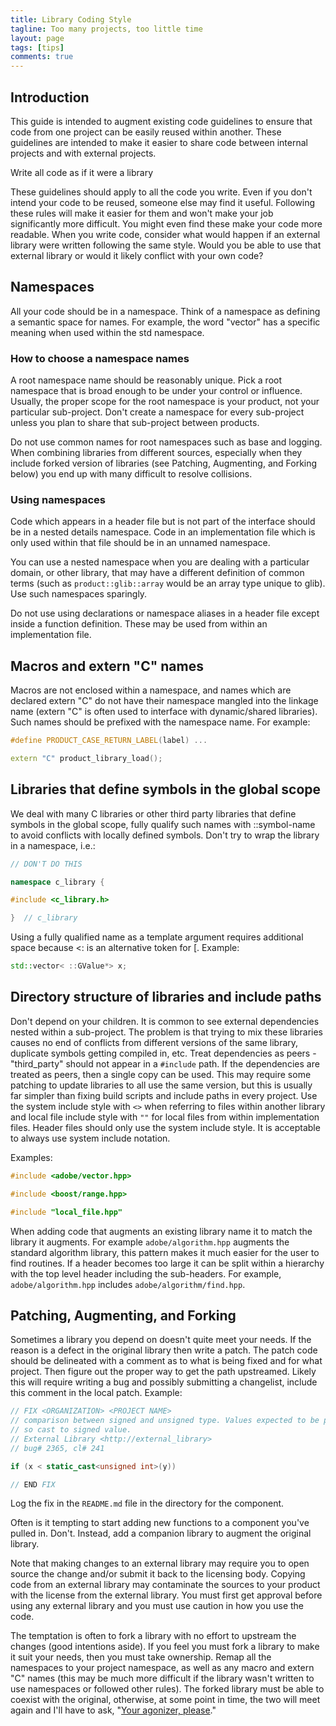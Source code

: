 ```yaml
---
title: Library Coding Style
tagline: Too many projects, too little time
layout: page
tags: [tips]
comments: true
---
```


## Introduction

This guide is intended to augment existing code guidelines to ensure that code from one project can be easily reused within another. These guidelines are intended to make it easier to share code between internal projects and with external projects.

Write all code as if it were a library

These guidelines should apply to all the code you write. Even if you don't intend your code to be reused, someone else may find it useful. Following these rules will make it easier for them and won't make your job significantly more difficult. You might even find these make your code more readable. When you write code, consider what would happen if an external library were written following the same style. Would you be able to use that external library or would it likely conflict with your own code?

## Namespaces

All your code should be in a namespace. Think of a namespace as defining a semantic space for names. For example, the word "vector" has a specific meaning when used within the std namespace.

### How to choose a namespace names

A root namespace name should be reasonably unique. Pick a root namespace that is broad enough to be under your control or influence. Usually, the proper scope for the root namespace is your product, not your particular sub-project. Don't create a namespace for every sub-project unless you plan to share that sub-project between products.

Do not use common names for root namespaces such as base and logging. When combining libraries from different sources, especially when they include forked version of libraries (see Patching, Augmenting, and Forking below) you end up with many difficult to resolve collisions.

### Using namespaces

Code which appears in a header file but is not part of the interface should be in a nested details namespace. Code in an implementation file which is only used within that file should be in an unnamed namespace.

You can use a nested namespace when you are dealing with a particular domain, or other library, that may have a different definition of common terms (such as `product::glib::array` would be an array type unique to glib). Use such namespaces sparingly.

Do not use using declarations or namespace aliases in a header file except inside a function definition. These may be used from within an implementation file.

## Macros and extern "C" names

Macros are not enclosed within a namespace, and names which are declared extern "C" do not have their namespace mangled into the linkage name (extern "C" is often used to interface with dynamic/shared libraries). Such names should be prefixed with the namespace name. For example:

```cpp
#define PRODUCT_CASE_RETURN_LABEL(label) ...

extern "C" product_library_load();
```

## Libraries that define symbols in the global scope

We deal with many C libraries or other third party libraries that define symbols in the global scope, fully qualify such names with ::symbol-name to avoid conflicts with locally defined symbols. Don't try to wrap the library in a namespace, i.e.:

```cpp
// DON'T DO THIS

namespace c_library {

#include <c_library.h>

}  // c_library
```

Using a fully qualified name as a template argument requires additional space because <: is an alternative token for [. Example:

```cpp
std::vector< ::GValue*> x;
```

## Directory structure of libraries and include paths

Don't depend on your children. It is common to see external dependencies nested within a sub-project. The problem is that trying to mix these libraries causes no end of conflicts from different versions of the same library, duplicate symbols getting compiled in, etc. Treat dependencies as peers - "third_party" should not appear in a `#include` path. If the dependencies are treated as peers, then a single copy can be used. This may require some patching to update libraries to all use the same version, but this is usually far simpler than fixing build scripts and include paths in every project. Use the system include style with `<>` when referring to files within another library and local file include style with `""` for local files from within implementation files. Header files should only use the system include style. It is acceptable to always use system include notation.

Examples:

```cpp
#include <adobe/vector.hpp>

#include <boost/range.hpp>

#include "local_file.hpp"
```

When adding code that augments an existing library name it to match the library it augments. For example `adobe/algorithm.hpp` augments the standard algorithm library, this pattern makes it much easier for the user to find routines. If a header becomes too large it can be split within a hierarchy with the top level header including the sub-headers. For example, `adobe/algorithm.hpp` includes `adobe/algorithm/find.hpp`.

## Patching, Augmenting, and Forking

Sometimes a library you depend on doesn't quite meet your needs. If the reason is a defect in the original library then write a patch. The patch code should be delineated with a comment as to what is being fixed and for what project. Then figure out the proper way to get the path upstreamed. Likely this will require writing a bug and possibly submitting a changelist, include this comment in the local patch. Example:

```cpp
// FIX <ORGANIZATION> <PROJECT NAME>
// comparison between signed and unsigned type. Values expected to be positive
// so cast to signed value.
// External Library <http://external_library>
// bug# 2365, cl# 241

if (x < static_cast<unsigned int>(y))

// END FIX
```

Log the fix in the `README.md` file in the directory for the component.

Often is it tempting to start adding new functions to a component you've pulled in. Don't. Instead, add a companion library to augment the original library.

Note that making changes to an external library may require you to open source the change and/or submit it back to the licensing body. Copying code from an external library may contaminate the sources to your product with the license from the external library. You must first get approval before using any external library and you must use caution in how you use the code.

The temptation is often to fork a library with no effort to upstream the changes (good intentions aside). If you feel you must fork a library to make it suit your needs, then you must take ownership. Remap all the namespaces to your project namespace, as well as any macro and extern "C" names (this may be much more difficult if the library wasn't written to use namespaces or followed other rules). The forked library must be able to coexist with the original, otherwise, at some point in time, the two will meet again and I'll have to ask, "[Your agonizer, please](https://youtu.be/8_rTTXCOpL8?t=106)."
